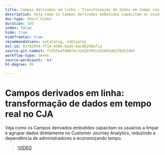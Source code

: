 ```yaml
---
title: Campos derivados em linha - Transformação de dados em tempo real no CJA
description: Veja como os Campos derivados embutidos capacitam os usuários a limpar e agrupar dados diretamente no Customer Journey Analytics, reduzindo a dependência de administradores e economizando tempo.
doc-type: Short Video
duration: 193
index: false
hide: true
hidefromtoc: true
recommendations: noCatalog, noDisplay
exl-id: 83782049-7f14-4366-8ade-8ac9b246afca
source-git-commit: fcd55a4fd007ec32d1bf05c431663a01fbb534b5
workflow-type: tm+mt
source-wordcount: '64'
ht-degree: 0%

---
```


# Campos derivados em linha: transformação de dados em tempo real no CJA

Veja como os Campos derivados embutidos capacitam os usuários a limpar e agrupar dados diretamente no Customer Journey Analytics, reduzindo a dependência de administradores e economizando tempo.

<!-- 62_S102_3442449_192_inline-derived-fields-realtime-data-transformation-in-cja -->
>[!VIDEO](https://video.tv.adobe.com/v/3458362/?learn=on&enablevpops=true)
